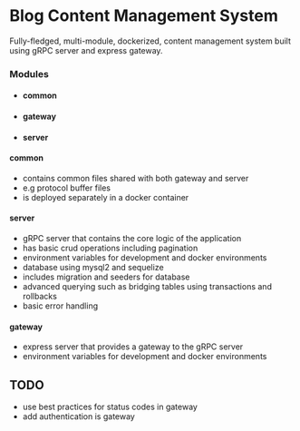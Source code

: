# Blog Content Management System

Fully-fledged, multi-module, dockerized, content management system built using gRPC server and express gateway.

### Modules

-   #### common
-   #### gateway
-   #### server

#### common

-   contains common files shared with both gateway and server
-   e.g protocol buffer files
-   is deployed separately in a docker container

#### server

-   gRPC server that contains the core logic of the application
-   has basic crud operations including pagination
-   environment variables for development and docker environments
-   database using mysql2 and sequelize
-   includes migration and seeders for database
-   advanced querying such as bridging tables using transactions and rollbacks
-   basic error handling

#### gateway

-   express server that provides a gateway to the gRPC server
-   environment variables for development and docker environments

## TODO

-   use best practices for status codes in gateway
-   add authentication is gateway

